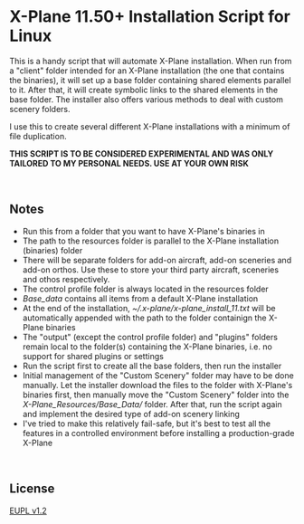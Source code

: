 # X-Plane 11.50+ Installation Script for Linux

This is a handy script that will automate X-Plane installation. When run from a "client" folder intended for an X-Plane installation (the one that contains the binaries), it will set up a base folder containing shared elements parallel to it. After that, it will create symbolic links to the shared elements in the base folder. The installer also offers various methods to deal with custom scenery folders.

I use this to create several different X-Plane installations with a minimum of file duplication.

**THIS SCRIPT IS TO BE CONSIDERED EXPERIMENTAL AND WAS ONLY TAILORED TO MY PERSONAL NEEDS. USE AT YOUR OWN RISK**  

&nbsp;

## Notes

- Run this from a folder that you want to have X-Plane's binaries in
- The path to the resources folder is parallel to the X-Plane installation (binaries) folder
- There will be separate folders for add-on aircraft, add-on sceneries and add-on orthos. Use these to store your third party aircraft, sceneries and othos respectively.
- The control profile folder is always located in the resources folder
- *Base_data* contains all items from a default X-Plane installation
- At the end of the installation, *~/.x-plane/x-plane_install_11.txt* will be automatically appended with the path to the folder containign the X-Plane binaries
- The "output" (except the control profile folder) and "plugins" folders remain local to the folder(s) containing the X-Plane binaries, i.e. no support for shared plugins or settings
- Run the script first to create all the base folders, then run the installer
- Initial management of the "Custom Scenery" folder may have to be done manually. Let the installer download the files to the folder with X-Plane's binaries first, then manually move the "Custom Scenery" folder into the *X-Plane_Resources/Base_Data/* folder. After that, run the script again and implement the desired type of add-on scenery linking
- I've tried to make this relatively fail-safe, but it's best to test all the features in a controlled environment before installing a production-grade X-Plane

&nbsp;

## License

[EUPL v1.2](https://github.com/JT8D-17/x-plane-utility-scripts/blob/master/license.md)